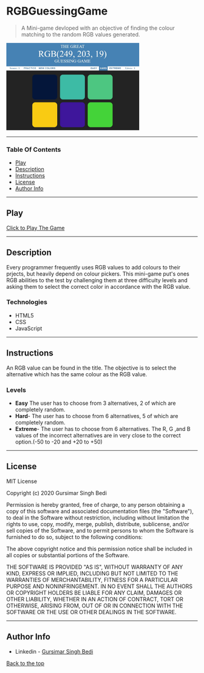# RGBGuessingGame
>A Mini-game devloped with an objective of finding the colour matching to the random RGB values generated.
<img src="image/gamepic.JPG" width=350>

---

### Table Of Contents
- [Play](#play)
- [Description](#description)
- [Instructions](#instructions)
- [License](#license)
- [Author Info](#author-info)

---

## Play
[Click to Play The Game](https://gursimar04.github.io/RGBGuessingGame/)

---

## Description
Every programmer frequently uses RGB values to add colours to their prjects, but heavily depend on colour pickers. This mini-game put's ones RGB abilities to the test by challenging them at three difficulty levels and asking them to select the correct color in accordance with the RGB value. 

### Technologies

- HTML5
- CSS
- JavaScript

---

## Instructions
An RGB value can be found in the title. The objective is to select the alternative which has the same colour as the RGB value.

### Levels

- **Easy** The user has to choose from 3 alternatives, 2 of which are completely random.
- **Hard**- The user has to choose from 6 alternatives, 5 of which are completely random.
- **Extreme**- The user has to choose from 6 alternatives. The R, G ,and B values of the incorrect alternatives are in very close to the correct option.(-50 to -20 and +20 to +50)

---
## License
MIT License

Copyright (c) 2020 Gursimar Singh Bedi

Permission is hereby granted, free of charge, to any person obtaining a copy of this software and associated documentation files (the "Software"), to deal in the Software without restriction, including without limitation the rights to use, copy, modify, merge, publish, distribute, sublicense, and/or sell copies of the Software, and to permit persons to whom the Software is furnished to do so, subject to the following conditions:

The above copyright notice and this permission notice shall be included in all copies or substantial portions of the Software.

THE SOFTWARE IS PROVIDED "AS IS", WITHOUT WARRANTY OF ANY KIND, EXPRESS OR IMPLIED, INCLUDING BUT NOT LIMITED TO THE WARRANTIES OF MERCHANTABILITY, FITNESS FOR A PARTICULAR PURPOSE AND NONINFRINGEMENT. IN NO EVENT SHALL THE AUTHORS OR COPYRIGHT HOLDERS BE LIABLE FOR ANY CLAIM, DAMAGES OR OTHER LIABILITY, WHETHER IN AN ACTION OF CONTRACT, TORT OR OTHERWISE, ARISING FROM, OUT OF OR IN CONNECTION WITH THE SOFTWARE OR THE USE OR OTHER DEALINGS IN THE SOFTWARE.

---

## Author Info
- Linkedin - [Gursimar Singh Bedi](https://www.linkedin.com/in/gursimar-singh-bedi-31439a170)

[Back to the top](#RGBGuessingGame)
